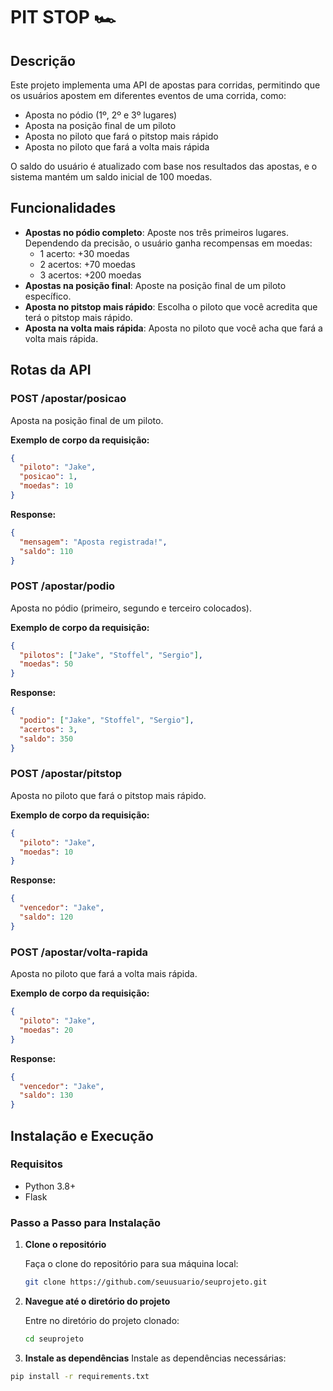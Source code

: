 # **PIT STOP 🏎️**

## **Descrição**

Este projeto implementa uma API de apostas para corridas, permitindo que os usuários apostem em diferentes eventos de uma corrida, como:

- Aposta no pódio (1º, 2º e 3º lugares)
- Aposta na posição final de um piloto
- Aposta no piloto que fará o pitstop mais rápido
- Aposta no piloto que fará a volta mais rápida

O saldo do usuário é atualizado com base nos resultados das apostas, e o sistema mantém um saldo inicial de 100 moedas.

## **Funcionalidades**

- **Apostas no pódio completo**: Aposte nos três primeiros lugares. Dependendo da precisão, o usuário ganha recompensas em moedas:
  - 1 acerto: +30 moedas
  - 2 acertos: +70 moedas
  - 3 acertos: +200 moedas
- **Apostas na posição final**: Aposte na posição final de um piloto específico.
- **Aposta no pitstop mais rápido**: Escolha o piloto que você acredita que terá o pitstop mais rápido.
- **Aposta na volta mais rápida**: Aposta no piloto que você acha que fará a volta mais rápida.

## **Rotas da API**

### **POST /apostar/posicao**
Aposta na posição final de um piloto.

**Exemplo de corpo da requisição:**
```json
{
  "piloto": "Jake",
  "posicao": 1,
  "moedas": 10
}
```
**Response:**
```json
{
  "mensagem": "Aposta registrada!",
  "saldo": 110
}
```

### **POST /apostar/podio**
Aposta no pódio (primeiro, segundo e terceiro colocados).

**Exemplo de corpo da requisição:**
```json
{
  "pilotos": ["Jake", "Stoffel", "Sergio"],
  "moedas": 50
}
```
**Response:**
```json
{
  "podio": ["Jake", "Stoffel", "Sergio"],
  "acertos": 3,
  "saldo": 350
}
```

### **POST /apostar/pitstop**
Aposta no piloto que fará o pitstop mais rápido.

**Exemplo de corpo da requisição:**
```json
{
  "piloto": "Jake",
  "moedas": 10
}
```
**Response:**
```json
{
  "vencedor": "Jake",
  "saldo": 120
}
```
### **POST /apostar/volta-rapida**
Aposta no piloto que fará a volta mais rápida.

**Exemplo de corpo da requisição:**

```json
{
  "piloto": "Jake",
  "moedas": 20
}
```
**Response:**
```json
{
  "vencedor": "Jake",
  "saldo": 130
}
```

## **Instalação e Execução**

### **Requisitos**

- Python 3.8+
- Flask

### **Passo a Passo para Instalação**

1. **Clone o repositório**

   Faça o clone do repositório para sua máquina local:

   ```bash
   git clone https://github.com/seuusuario/seuprojeto.git
   ```
2. **Navegue até o diretório do projeto**

   Entre no diretório do projeto clonado:

   ```bash
   cd seuprojeto
   ```
3. **Instale as dependências**
  Instale as dependências necessárias:

  ```bash
  pip install -r requirements.txt
  ```





   




